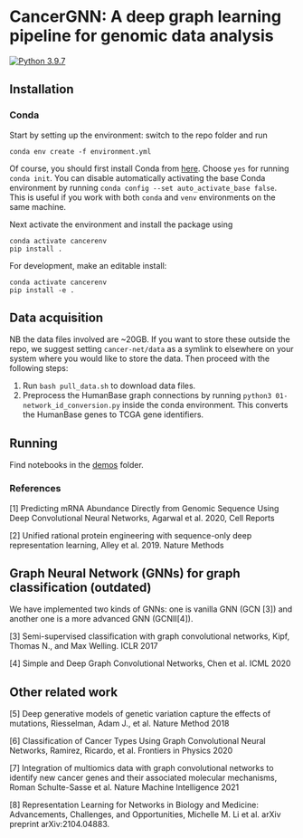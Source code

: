 # CancerGNN: A deep graph learning pipeline for genomic data analysis

[![Python 3.9.7](https://img.shields.io/badge/python-3.9.7-yellow.svg)](https://www.python.org/downloads/release/python-397/)

## Installation

### Conda
Start by setting up the environment: switch to the repo folder and run

``` conda env create -f environment.yml ```

Of course, you should first install Conda from [here](https://docs.conda.io/en/latest/miniconda.html).
Choose `yes` for running `conda init`. You can disable automatically activating the
base Conda environment by running `conda config --set auto_activate_base false`. This is
useful if you work with both `conda` and `venv` environments on the same machine.

Next activate the environment and install the package using

``` 
conda activate cancerenv
pip install .
```

For development, make an editable install:

``` 
conda activate cancerenv
pip install -e .
```


## Data acquisition
NB the data files involved are ~20GB. If you want to store these outside the repo, we suggest setting `cancer-net/data` as a symlink to elsewhere on your system where you would like to store the data. Then proceed with the following steps:
1. Run `bash pull_data.sh` to download data files.
2. Preprocess the HumanBase graph connections by running `python3 01-network_id_conversion.py` inside the conda environment. This converts the HumanBase genes to TCGA gene identifiers.


## Running

Find notebooks in the [demos](demos/) folder.


### References
[1] Predicting mRNA Abundance Directly from Genomic Sequence Using Deep Convolutional Neural Networks, Agarwal et al. 2020, Cell Reports

[2] Unified rational protein engineering with sequence-only deep representation learning, Alley et al. 2019. Nature Methods

## Graph Neural Network (GNNs) for graph classification (outdated)
We have implemented two kinds of GNNs: one is vanilla GNN (GCN [3]) and another one is a
more advanced GNN (GCNII[4]).

[3] Semi-supervised classification with graph convolutional networks, Kipf, Thomas N., and Max Welling. ICLR 2017

[4] Simple and Deep Graph Convolutional Networks, Chen et al. ICML 2020


## Other related work
[5] Deep generative models of genetic variation capture the effects of mutations, Riesselman, Adam J., et al. Nature Method 2018

[6] Classification of Cancer Types Using Graph Convolutional Neural Networks, Ramirez, Ricardo, et al. Frontiers in Physics 2020

[7] Integration of multiomics data with graph convolutional networks to identify new cancer genes and their associated molecular mechanisms, Roman Schulte-Sasse et al. Nature Machine Intelligence 2021

[8] Representation Learning for Networks in Biology and Medicine: Advancements, Challenges, and Opportunities, Michelle M. Li et al. arXiv preprint arXiv:2104.04883.



